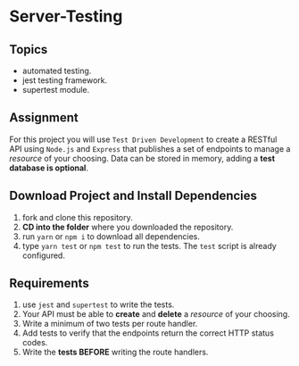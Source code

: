 # Server-Testing

## Topics

- automated testing.
- jest testing framework.
- supertest module.

## Assignment

For this project you will use `Test Driven Development` to create a RESTful API using `Node.js` and `Express` that publishes a set of endpoints to manage a _resource_ of your choosing. Data can be stored in memory, adding a **test database is optional**.

## Download Project and Install Dependencies

1.  fork and clone this repository.
2.  **CD into the folder** where you downloaded the repository.
3.  run `yarn` or `npm i` to download all dependencies.
4.  type `yarn test` or `npm test` to run the tests. The `test` script is already configured.

## Requirements

1.  use `jest` and `supertest` to write the tests.
2.  Your API must be able to **create** and **delete** a _resource_ of your choosing.
3.  Write a minimum of two tests per route handler.
4.  Add tests to verify that the endpoints return the correct HTTP status codes.
5.  Write the **tests BEFORE** writing the route handlers.
